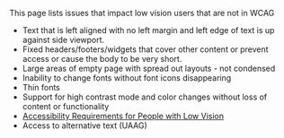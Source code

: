 This page lists issues that impact low vision users that are not in WCAG

* Text that is left aligned with no left margin and left edge of text is up against side viewport.
* Fixed headers/footers/widgets that cover other content or prevent access or cause the body to be very short.
* Large areas of empty page with spread out layouts - not condensed
* Inability to change fonts without font icons disappearing
* Thin fonts
* Support for high contrast mode and color changes without loss of content or functionality
* [Accessibility Requirements for People with Low Vision](https://www.w3.org/TR/low-vision-needs/)
* Access to alternative text (UAAG)

